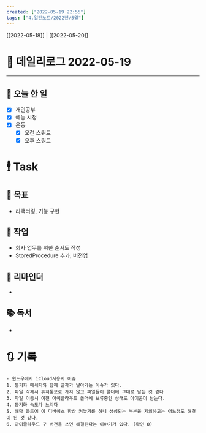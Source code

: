 ```yaml
---
created: ["2022-05-19 22:55"]
tags: ["4.일간노트/2022년/5월"]
---
```


[[2022-05-18]] | [[2022-05-20]]

# 📅 데일리로그  2022-05-19

---
## 🔷 오늘 한 일
- [x] 개인공부
- [x] 예능 시청
- [x] 운동
	- [x] 오전 스쿼트
	- [x] 오후 스쿼트

# 🕴 Task
## 🎯 목표
- 리팩터링, 기능 구현

## 🚀 작업
- 회사 업무를 위한 순서도 작성
- StoredProcedure 추가, 버전업

## 📕 리마인더
- 

## 📚 독서
- 

# 🔃 기록
	- 윈도우에서 iCloud사용시 이슈
	1. 동기화 메세지와 함께 글자가 날아가는 이슈가 있다.
	2. 파일 삭제시 휴지통으로 가지 않고 파일들이 폴더에 그대로 남는 것 같다
	3. 파일 이동시 이전 아이클라우드 폴더에 보류중인 상태로 아이콘이 남는다.
	4. 동기화 속도가 느리다
	5. 해당 볼트에 이 디바이스 항상 켜놓기를 하니 생성되는 부분을 제외하고는 어느정도 해결이 된 것 같다.
	6. 아이클라우드 구 버전을 쓰면 해결된다는 이야기가 있다. (확인 O)
